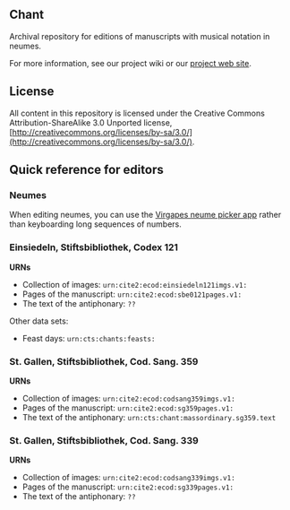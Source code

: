 ## Chant ##


Archival repository for editions of manuscripts with musical notation in neumes.

For more information, see our project wiki or our [project web site](http://hcmid.github.io/chant/).

## License ##

All content in this repository is licensed under the Creative Commons Attribution-ShareAlike 3.0 Unported license, [http://creativecommons.org/licenses/by-sa/3.0/](http://creativecommons.org/licenses/by-sa/3.0/).



## Quick reference for editors

### Neumes

When editing neumes, you can use the [Virgapes neume picker app](http://hcmid.github.io/chant/neume-picker) rather than keyboarding long sequences of numbers.

### Einsiedeln, Stiftsbibliothek, Codex 121

**URNs**

-   Collection of images:  `urn:cite2:ecod:einsiedeln121imgs.v1:`
-   Pages of the manuscript: `urn:cite2:ecod:sbe0121pages.v1:`
-   The text of the antiphonary:  `??`


Other data sets:

 -  Feast days: `urn:cts:chants:feasts:`



### St. Gallen, Stiftsbibliothek, Cod. Sang. 359

**URNs**


-   Collection of images:  `urn:cite2:ecod:codsang359imgs.v1:`
-   Pages of the manuscript: `urn:cite2:ecod:sg359pages.v1:`
-   The text of the antiphonary:  `urn:cts:chant:massordinary.sg359.text`




### St. Gallen, Stiftsbibliothek, Cod. Sang. 339

**URNs**


-   Collection of images:  `urn:cite2:ecod:codsang339imgs.v1:`
-   Pages of the manuscript: `urn:cite2:ecod:sg339pages.v1:`
-   The text of the antiphonary:  `??`
